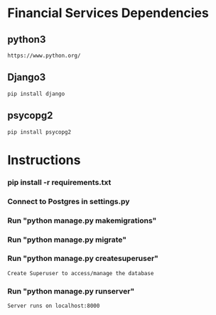 # Financial Services Dependencies

## python3
    https://www.python.org/
## Django3
    pip install django
## psycopg2
    pip install psycopg2

# Instructions

### pip install -r requirements.txt
### Connect to Postgres in settings.py
### Run "python manage.py makemigrations"
### Run "python manage.py migrate"
### Run "python manage.py createsuperuser"
	Create Superuser to access/manage the database 
### Run "python manage.py runserver"
	Server runs on localhost:8000
